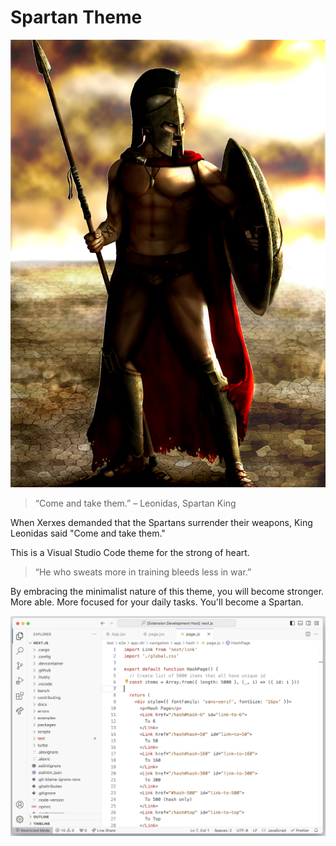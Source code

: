 # Spartan Theme

![Spartan Warrior](./image.png)

> “Come and take them.” – Leonidas, Spartan King

When Xerxes demanded that the Spartans surrender their weapons, King Leonidas said "Come and take them."

This is a Visual Studio Code theme for the strong of heart.

> “He who sweats more in training bleeds less in war.”

By embracing the minimalist nature of this theme, you will become stronger. More able. More focused for your daily tasks. You'll become a Spartan.

![Screenshot](./screenshot.png)
